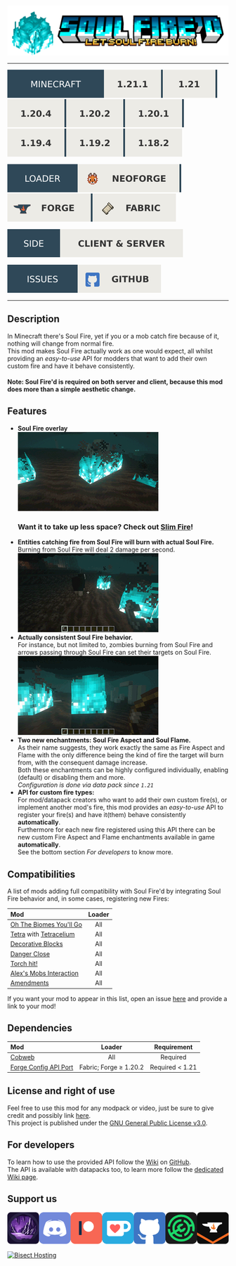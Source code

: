 ![Soul Fire'd banner](https://raw.githubusercontent.com/crystal-nest/mod-fancy-assets/main/soul-fire-d/banner.gif)

---
![Minecraft](https://raw.githubusercontent.com/crystal-nest/mod-fancy-assets/main/minecraft/minecraft.svg)[![1.21.1](https://raw.githubusercontent.com/crystal-nest/mod-fancy-assets/main/minecraft/1-21-1.svg "1.21.1")](https://modrinth.com/mod/soul-fire-d/versions?g=1.21.1)![Separator](https://raw.githubusercontent.com/crystal-nest/mod-fancy-assets/main/separator.svg)[![1.21](https://raw.githubusercontent.com/crystal-nest/mod-fancy-assets/main/minecraft/1-21.svg "1.21")](https://modrinth.com/mod/soul-fire-d/versions?g=1.21)![Separator](https://raw.githubusercontent.com/crystal-nest/mod-fancy-assets/main/separator.svg)[![1.20.4](https://raw.githubusercontent.com/crystal-nest/mod-fancy-assets/main/minecraft/1-20-4.svg)](https://modrinth.com/mod/soul-fire-d/versions?g=1.20.4)![Separator](https://raw.githubusercontent.com/crystal-nest/mod-fancy-assets/main/separator.svg)[![1.20.2](https://raw.githubusercontent.com/crystal-nest/mod-fancy-assets/main/minecraft/1-20-2.svg)](https://modrinth.com/mod/soul-fire-d/versions?g=1.20.2)![Separator](https://raw.githubusercontent.com/crystal-nest/mod-fancy-assets/main/separator.svg)[![1.20.1](https://raw.githubusercontent.com/crystal-nest/mod-fancy-assets/main/minecraft/1-20-1.svg)](https://modrinth.com/mod/soul-fire-d/versions?g=1.20.1)![Separator](https://raw.githubusercontent.com/crystal-nest/mod-fancy-assets/main/separator.svg)[![1.19.4](https://raw.githubusercontent.com/crystal-nest/mod-fancy-assets/main/minecraft/1-19-4.svg)](https://modrinth.com/mod/soul-fire-d/versions?g=1.19.4)![Separator](https://raw.githubusercontent.com/crystal-nest/mod-fancy-assets/main/separator.svg)[![1.19.2](https://raw.githubusercontent.com/crystal-nest/mod-fancy-assets/main/minecraft/1-19-2.svg)](https://modrinth.com/mod/soul-fire-d/versions?g=1.19.2)![Separator](https://raw.githubusercontent.com/crystal-nest/mod-fancy-assets/main/separator.svg)[![1.18.2](https://raw.githubusercontent.com/crystal-nest/mod-fancy-assets/main/minecraft/1-18-2.svg)](https://modrinth.com/mod/soul-fire-d/versions?g=1.18.2)

![Loader](https://raw.githubusercontent.com/crystal-nest/mod-fancy-assets/main/loader/loader.svg)[![NeoForge](https://raw.githubusercontent.com/crystal-nest/mod-fancy-assets/main/loader/neoforge.svg)](https://modrinth.com/mod/soul-fire-d/versions?l=neoforge)![Separator](https://raw.githubusercontent.com/crystal-nest/mod-fancy-assets/main/separator.svg)[![Forge](https://raw.githubusercontent.com/crystal-nest/mod-fancy-assets/main/loader/forge.svg)](https://modrinth.com/mod/soul-fire-d/versions?l=forge)![Separator](https://raw.githubusercontent.com/crystal-nest/mod-fancy-assets/main/separator.svg)[![Fabric](https://raw.githubusercontent.com/crystal-nest/mod-fancy-assets/main/loader/fabric.svg)](https://modrinth.com/mod/soul-fire-d/versions?l=fabric)

![Overlay](https://raw.githubusercontent.com/crystal-nest/mod-fancy-assets/main/side/client-server.svg)

![Issues](https://raw.githubusercontent.com/crystal-nest/mod-fancy-assets/main/github/issues.svg)[![GitHub](https://raw.githubusercontent.com/crystal-nest/mod-fancy-assets/main/github/github.svg)](https://github.com/crystal-nest/soul-fire-d/issues)

---

## **Description**

In Minecraft there's Soul Fire, yet if you or a mob catch fire because of it, nothing will change from normal fire.  
This mod makes Soul Fire actually work as one would expect, all whilst providing an *easy-to-use* API for modders that want to add their own custom fire and have it behave consistently.

#### Note: Soul Fire'd is **required** on **both** server **and** client, because this mod does more than a simple aesthetic change.

## **Features**

- **Soul Fire overlay**  
  ![Overlay](https://raw.githubusercontent.com/crystal-nest/mod-fancy-assets/main/soul-fire-d/overlay.gif)
  ### Want it to take up less space? Check out [Slim Fire](https://modrinth.com/resourcepack/slim-fire)!
- **Entities catching fire from Soul Fire will burn with actual Soul Fire.**  
  Burning from Soul Fire will deal 2 damage per second.  
  ![Sheep](https://raw.githubusercontent.com/crystal-nest/mod-fancy-assets/main/soul-fire-d/sheep.gif)
- **Actually consistent Soul Fire behavior.**  
  For instance, but not limited to, zombies burning from Soul Fire and arrows passing through Soul Fire can set their targets on Soul Fire.  
  ![Arrows](https://raw.githubusercontent.com/crystal-nest/mod-fancy-assets/main/soul-fire-d/arrow.gif)
- **Two new enchantments: Soul Fire Aspect and Soul Flame.**  
  As their name suggests, they work exactly the same as Fire Aspect and Flame with the only difference being the kind of fire the target will burn from, with the consequent damage increase.  
  Both these enchantments can be highly configured individually, enabling (default) or disabling them and more.  
  *Configuration is done via data pack since `1.21`*
- **API for custom fire types:**  
  For mod/datapack creators who want to add their own custom fire(s), or implement another mod's fire, this mod provides an *easy-to-use* API to register your fire(s) and have it(them) behave consistently **automatically**.  
  Furthermore for each new fire registered using this API there can be new custom Fire Aspect and Flame enchantments available in game **automatically**.  
  See the bottom section *For developers* to know more.

## **Compatibilities**

A list of mods adding full compatibility with Soul Fire'd by integrating Soul Fire behavior and, in some cases, registering new Fires:

| Mod                                                                                              | Loader |
|:-------------------------------------------------------------------------------------------------|:------:|
| [Oh The Biomes You'll Go](https://modrinth.com/mod/biomesyougo)                                  |  All   |
| [Tetra](https://modrinth.com/mod/tetra) with [Tetracelium](https://modrinth.com/mod/tetracelium) |  All   |
| [Decorative Blocks](https://modrinth.com/mod/decorative-blocks)                                  |  All   |
| [Danger Close](https://modrinth.com/mod/danger-close)                                            |  All   |
| [Torch hit!](https://modrinth.com/mod/torch-hit)                                                 |  All   |
| [Alex's Mobs Interaction](https://modrinth.com/mod/alexs-mobs-interaction)                       |  All   |
| [Amendments](https://modrinth.com/mod/amendments)                                                |  All   |

If you want your mod to appear in this list, open an issue [here](https://github.com/Crystal-Nest/soul-fire-d/issues/new?assignees=Crystal-Spider&labels=question%2Cmedium+priority&projects=&template=information_request.yml) and provide a link to your mod!

## **Dependencies**

| Mod                                                                     |         Loader         |   Requirement    |
|:------------------------------------------------------------------------|:----------------------:|:----------------:|
| [Cobweb](https://modrinth.com/mod/cobweb)                               |          All           |     Required     |
| [Forge Config API Port](https://modrinth.com/mod/forge-config-api-port) | Fabric; Forge ≥ 1.20.2 | Required  < 1.21 |

## **License and right of use**

Feel free to use this mod for any modpack or video, just be sure to give credit and possibly link [here](https://github.com/crystal-nest/soul-fire-d#readme).  
This project is published under the [GNU General Public License v3.0](https://github.com/crystal-nest/soul-fire-d/blob/master/LICENSE).

## **For developers**

To learn how to use the provided API follow the [Wiki](https://github.com/crystal-nest/soul-fire-d/wiki) on [GitHub](https://github.com/crystal-nest/soul-fire-d).  
The API is available with datapacks too, to learn more follow the [dedicated Wiki page](https://github.com/crystal-nest/soul-fire-d/wiki/Data-Driven-Fires).

## **Support us**

<a href="https://crystalnest.it"><img alt="Crystal Nest Website" src="https://raw.githubusercontent.com/crystal-nest/mod-fancy-assets/main/crystal-nest/pic512.png" width="14.286%"></a><a href="https://discord.gg/BP6EdBfAmt"><img alt="Discord" src="https://raw.githubusercontent.com/crystal-nest/mod-fancy-assets/main/discord/discord512.png" width="14.286%"></a><a href="https://www.patreon.com/crystalspider"><img alt="Patreon" src="https://raw.githubusercontent.com/crystal-nest/mod-fancy-assets/main/patreon/patreon512.png" width="14.286%"></a><a href="https://ko-fi.com/crystalspider"><img alt="Ko-fi" src="https://raw.githubusercontent.com/crystal-nest/mod-fancy-assets/main/kofi/kofi512.png" width="14.286%"></a><a href="https://github.com/Crystal-Nest"><img alt="Our other projects" src="https://raw.githubusercontent.com/crystal-nest/mod-fancy-assets/main/github/github512.png" width="14.286%"><a href="https://modrinth.com/organization/crystal-nest"><img alt="Modrinth" src="https://raw.githubusercontent.com/crystal-nest/mod-fancy-assets/main/modrinth/modrinth512.png" width="14.286%"></a><a href="https://www.curseforge.com/members/crystalspider/projects"><img alt="CurseForge" src="https://raw.githubusercontent.com/crystal-nest/mod-fancy-assets/main/curseforge/curseforge512.png" width="14.286%"></a>

[![Bisect Hosting](https://www.bisecthosting.com/partners/custom-banners/d559b544-474c-4109-b861-1b2e6ca6026a.webp "Bisect Hosting")](https://bisecthosting.com/crystalspider)
